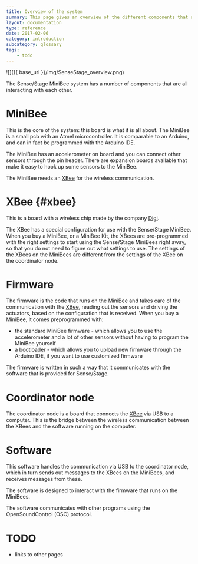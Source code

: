 ```yaml
---
title: Overview of the system
summary: This page gives an overview of the different components that are used in the system
layout: documentation
type: reference
date: 2017-02-06
category: introduction
subcategory: glossary
tags:
    - todo
---
```


![]({{ base_url }}/img/SenseStage_overview.png)

The Sense/Stage MiniBee system has a number of components that are all interacting with each other.

# MiniBee

This is the core of the system: this board is what it is all about. The MiniBee is a small pcb with an Atmel microcontroller. It is comparable to an Arduino, and can in fact be programmed with the Arduino IDE.

The MiniBee has an accelerometer on board and you can connect other sensors through the pin header. There are expansion boards available that make it easy to hook up some sensors to the MiniBee.

The MiniBee needs an [XBee](#xbee) for the wireless communication.

# XBee {#xbee}

This is a board with a wireless chip made by the company [Digi](http://digi.com).

The XBee has a special configuration for use with the Sense/Stage MiniBee. When you buy a MiniBee, or a MiniBee Kit, the XBees are pre-programmed with the right settings to start using the Sense/Stage MiniBees right away, so that you do not need to figure out what settings to use. The settings of the XBees on the MiniBees are different from the settings of the XBee on the coordinator node.


# Firmware

The firmware is the code that runs on the MiniBee and takes care of the communication with the [XBee](#xbee), reading out the sensors and driving the actuators, based on the configuration that is received. When you buy a MiniBee, it comes preprogrammed with:

* the standard MiniBee firmware - which allows you to use the accelerometer and a lot of other sensors without having to program the MiniBee yourself
* a bootloader - which allows you to upload new firmware through the Arduino IDE, if you want to use customized firmware

The firmware is written in such a way that it communicates with the software that is provided for Sense/Stage.

# Coordinator node

The coordinator node is a board that connects the [XBee](#xbee) via USB to a computer. This is the bridge between the wireless communication between the XBees and the software running on the computer.

# Software

This software handles the communication via USB to the coordinator node, which in turn sends out messages to the XBees on the MiniBees, and receives messages from these.

The software is designed to interact with the firmware that runs on the MiniBees.

The software communicates with other programs using the OpenSoundControl (OSC) protocol.


# TODO

- links to other pages

